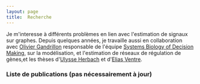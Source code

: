 ```yaml
---
layout: page
title:  Recherche
---
```


Je m'interesse à différents problèmes en lien avec l'estimation de signaux sur graphes. Depuis quelques années, je travaille aussi en collaboration avec [Olivier Gandrillon](http://www.ens-lyon.fr/LBMC/laboratoire/annuaire/1-gandrillon-olivier) responsable de l'équipe [Systems Biology of Decision Making](http://www.ens-lyon.fr/LBMC/equipes/systems-biology-of-decision-making), sur la modélisation, et l'estimation de réseaux de régulation de gènes,et les thèses d'[Ulysse Herbach](http://herbach.perso.math.cnrs.fr/) et d'[Elias Ventre](http://www.ens-lyon.fr/LBMC/laboratoire/annuaire/ventre-elias).



<h3>Liste de publications (pas nécessairement à jour) </h3>
